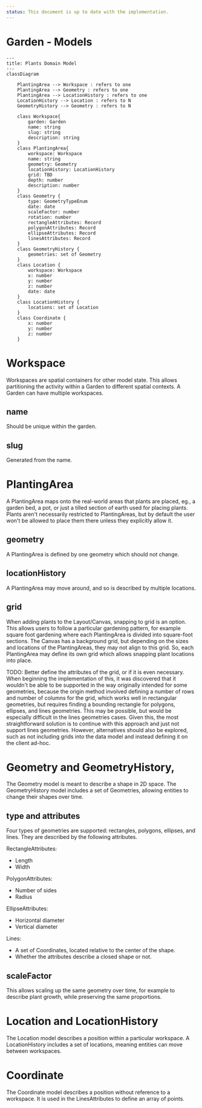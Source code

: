 ```yaml
---
status: This document is up to date with the implementation.
---
```



# Garden - Models

```mermaid
---
title: Plants Domain Model
---
classDiagram

    PlantingArea --> Workspace : refers to one
    PlantingArea --> Geometry : refers to one
    PlantingArea --> LocationHistory : refers to one
    LocationHistory --> Location : refers to N
    GeometryHistory --> Geometry : refers to N

    class Workspace{
        garden: Garden
        name: string
        slug: string
        description: string
    }
    class PlantingArea{
        workspace: Workspace
        name: string
        geometry: Geometry
        locationHistory: LocationHistory
        grid: TBD
        depth: number
        description: number
    }
    class Geometry {
        type: GeometryTypeEnum
        date: date
        scaleFactor: number
        rotation: number
        rectangleAttributes: Record
        polygonAttributes: Record
        ellipseAttributes: Record
        linesAttributes: Record
    }
    class GeometryHistory {
        geometries: set of Geometry
    }
    class Location {
        workspace: Workspace
        x: number
        y: number
        z: number
        date: date
    }
    class LocationHistory {
        locations: set of Location
    }
    class Coordinate {
        x: number
        y: number
        z: number
    }

```

# Workspace

Workspaces are spatial containers for other model state. This allows partitioning the activity within a Garden to different spatial contexts. A Garden can have multiple workspaces.

## name

Should be unique within the garden.

## slug

Generated from the name.

# PlantingArea

A PlantingArea maps onto the real-world areas that plants are placed, eg., a garden bed, a pot, or just a tilled section of earth used for placing plants. Plants aren't necessarily restricted to PlantingAreas, but by default the user won't be allowed to place them there unless they explicitly allow it.

## geometry

A PlantingArea is defined by one geometry which should not change.

## locationHistory

A PlantingArea may move around, and so is described by multiple locations.

## grid

When adding plants to the Layout/Canvas, snapping to grid is an option. This allows users to follow a particular gardening pattern, for example square foot gardening where each PlantingArea is divided into square-foot sections. The Canvas has a background grid, but depending on the sizes and locations of the PlantingAreas, they may not align to this grid. So, each PlantingArea may define its own grid which allows snapping plant locations into place.

TODO: Better define the attributes of the grid, or if it is even necessary. When beginning the implementation of this, it was discovered that it wouldn't be able to be supported in the way originally intended for some geometries, because the origin method involved defining a number of rows and number of columns for the grid, which works well in rectangular geometries, but requires finding a bounding rectangle for polygons, ellipses, and lines geometries. This may be possible, but would be especially difficult in the lines geometries cases. Given this, the most straightforward solution is to continue with this approach and just not support lines geometries. However, alternatives should also be explored, such as not including grids into the data model and instead defining it on the client ad-hoc.

# Geometry and GeometryHistory,

The Geometry model is meant to describe a shape in 2D space. The GeometryHistory model includes a set of Geometries, allowing entities to change their shapes over time.

## type and attributes

Four types of geometries are supported: rectangles, polygons, ellipses, and lines. They are described by the following attributes.

RectangleAttributes:
- Length
- Width

PolygonAttributes:
- Number of sides
- Radius

EllipseAttributes:
- Horizontal diameter
- Vertical diameter

Lines:
- A set of Coordinates, located relative to the center of the shape.
- Whether the attributes describe a closed shape or not.

## scaleFactor

This allows scaling up the same geometry over time, for example to describe plant growth, while preserving the same proportions.

# Location and LocationHistory

The Location model describes a position within a particular workspace. A LocationHistory includes a set of locations, meaning entities can move between workspaces.

# Coordinate

The Coordinate model describes a position without reference to a workspace. It is used in the LinesAttributes to define an array of points.
